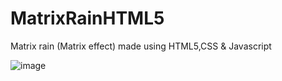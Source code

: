# MatrixRainHTML5
Matrix rain (Matrix effect) made using HTML5,CSS &amp; Javascript

![image](https://cloud.githubusercontent.com/assets/10796411/22627601/30383fae-ebc6-11e6-80e1-e2da570f685c.png)
